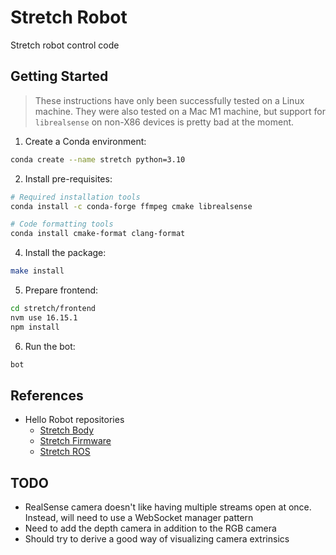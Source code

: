 # Stretch Robot

Stretch robot control code

## Getting Started

> These instructions have only been successfully tested on a Linux machine. They were also tested on a Mac M1 machine, but support for `librealsense` on non-X86 devices is pretty bad at the moment.

1. Create a Conda environment:

```bash
conda create --name stretch python=3.10
```

2. Install pre-requisites:

```bash
# Required installation tools
conda install -c conda-forge ffmpeg cmake librealsense

# Code formatting tools
conda install cmake-format clang-format
```

4. Install the package:

```bash
make install
```

5. Prepare frontend:

```bash
cd stretch/frontend
nvm use 16.15.1
npm install
```

6. Run the bot:

```bash
bot
```

## References

- Hello Robot repositories
  - [Stretch Body](https://github.com/hello-robot/stretch_body)
  - [Stretch Firmware](https://github.com/hello-robot/stretch_firmware)
  - [Stretch ROS](https://github.com/hello-robot/stretch_ros)

## TODO

- RealSense camera doesn't like having multiple streams open at once. Instead, will need to use a WebSocket manager pattern
- Need to add the depth camera in addition to the RGB camera
- Should try to derive a good way of visualizing camera extrinsics
